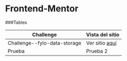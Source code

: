 # Frontend-Mentor
###Tables
                    
Challenge | Vista del sitio
------------- | -------------
Challenge--fylo-data-storage  | Ver sitio [aquí](https://challenge-fylo-data-storage.vercel.app/)
Prueba | Prueba 2 